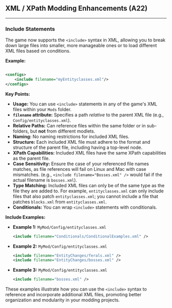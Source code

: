 ## XML / XPath Modding Enhancements (A22)



-----

### Include Statements

The game now supports the `<include>` syntax in XML, allowing you to break down large files into smaller, more
manageable ones or to load different XML files based on conditions.

**Example:**

```xml

<configs>
    <include filename="myEntityclasses.xml"/>
</configs>
```

**Key Points:**

* **Usage:** You can use `<include>` statements in any of the game's XML files within your `Mods` folder.
* **`filename` attribute:** Specifies a path *relative* to the parent XML file (e.g., `Config/entityclasses.xml`).
* **Relative Paths:** Can reference files within the same folder or in sub-folders, but **not** from different modlets.
* **Naming:** No naming restrictions for included XML files.
* **Structure:** Each included XML file must adhere to the format and structure of the parent file, including having a
  top-level node.
* **XPath Capabilities:** Included XML files have the same XPath capabilities as the parent file.
* **Case Sensitivity:** Ensure the case of your referenced file names matches, as file references will fail on Linux and
  Mac with case mismatches. (e.g., `<include filename="Bosses.xml" />` would fail if the actual filename is
  `bosses.xml`).
* **Type Matching:** Included XML files can only be of the same type as the file they are added to. For example,
  `entityclasses.xml` can only include files that also patch `entityclasses.xml`; you cannot include a file that patches
  `blocks.xml` from `entityclasses.xml`.
* **Conditionals:** You can wrap `<include>` statements with conditionals.

**Include Examples:**

* **Example 1:** `MyMod/Config/entityclasses.xml`
  ```xml
  <include filename="Conditionals/ConditionalExamples.xml" />
  ```
* **Example 2:** `MyMod/Config/entityclasses.xml`
  ```xml
  <include filename="EntityChanges/ferals.xml" />
  <include filename="EntityChanges/bosses.xml" />
  ```
* **Example 3:** `MyMod/Config/entityclasses.xml`
  ```xml
  <include filename="bosses.xml" />
  ```

These examples illustrate how you can use the `<include>` syntax to reference and incorporate additional XML files,
promoting better organization and modularity in your modding projects.